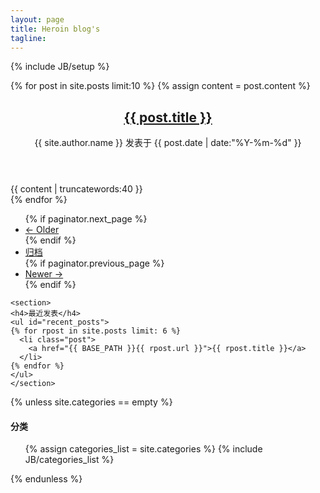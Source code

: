 ```yaml
---
layout: page
title: Heroin blog's
tagline: 
---
```

{% include JB/setup %}

<div class="row">
  <div class="span8">
    <!-- {{ BASE_PATH }} -->
  {% for post in site.posts limit:10 %}
  {% assign content = post.content %}
    <article>
      <header>
      <h1><a href="{{ BASE_PATH }}{{ post.url }}">{{ post.title }}</a></h1>
      <div class="date">{{ site.author.name }} 发表于 <span>{{ post.date | date:"%Y-%m-%d" }}</span></div>
    </header>
    <div class="content">{{ content | truncatewords:40 }}</div>
    </article>
  {% endfor %}
  <div class="pagination">
      <ul>
      {% if paginator.next_page %}
        <li class="prev"><a href='/page{{ paginator.next_page }}'>&larr; Older</a></li>
      {% endif %}
        <li><a href="{{ BASE_PATH }}{{ site.JB.archive_path }}">归档</a></li>
      {% if paginator.previous_page %}
        <li class="next"><a href='/page{{ paginator.previous_page}}'>Newer &rarr;</a></li>
      {% endif %}
      </ul>
  </div>
  </div>
  
  <aside class="span4">

    <section>
    <h4>最近发表</h4>
    <ul id="recent_posts">
    {% for rpost in site.posts limit: 6 %}
      <li class="post">
        <a href="{{ BASE_PATH }}{{ rpost.url }}">{{ rpost.title }}</a>
      </li>
    {% endfor %}
    </ul>
    </section>
    
  {% unless site.categories == empty %}
    <h4>分类</h4>
    <ul class="tag_box">
      {% assign categories_list = site.categories %}
      {% include JB/categories_list %}
    </ul>
  {% endunless %}  
    
  </aside>
</div>

